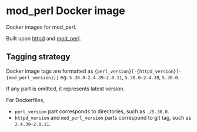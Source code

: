 mod_perl Docker image
=====================

Docker images for mod_perl.

Built upon [httpd](https://hub.docker.com/_/httpd) and [mod_perl](https://perl.apache.org/).

Tagging strategy
----------------

Docker image tags are formatted as `{perl_version}[-{httpd_version}[-{mod_perl_version}]]` eg. `5.30.0-2.4.39-2.0.11`, `5.30.0-2.4.39`, `5.30.0`.

If any part is omitted, it represents latest version.

For Dockerfiles,

* `perl_version` part corresponds to directories, such as `./5.30.0`.
* `httpd_version` and `mod_perl_version` parts correspond to git tag, such as `2.4.39-2.0.11`.
